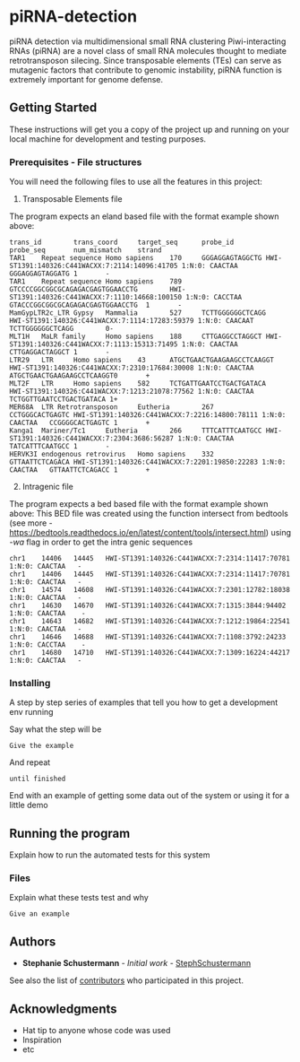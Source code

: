 # piRNA-detection

piRNA detection via multidimensional small RNA clustering
Piwi-interacting RNAs (piRNA) are a novel class of small RNA molecules thought to mediate retrotransposon silecing. Since transposable elements (TEs) can serve as mutagenic factors that contribute to genomic instability, piRNA function is extremely important for genome defense.

## Getting Started

These instructions will get you a copy of the project up and running on your local machine for development and testing purposes. 

### Prerequisites - File structures

You will need the following files to use all the features in this project:

1. Transposable Elements file

The program expects an eland based file with the format example shown above:

```
trans_id        trans_coord     target_seq      probe_id        probe_seq       num_mismatch    strand
TAR1    Repeat sequence Homo sapiens    170     GGGAGGAGTAGGCTG HWI-ST1391:140326:C441WACXX:7:2114:14096:41705 1:N:0: CAACTAA   GGGAGGAGTAGGATG 1       -
TAR1    Repeat sequence Homo sapiens    789     GTCCCCGGCGGCGCAGAGACGAGTGGAACCTG        HWI-ST1391:140326:C441WACXX:7:1110:14668:100150 1:N:0: CACCTAA  GTACCCGGCGGCGCAGAGACGAGTGGAACCTG  1       -
MamGypLTR2c_LTR Gypsy   Mammalia        527     TCTTGGGGGGCTCAGG        HWI-ST1391:140326:C441WACXX:7:1114:17283:59379 1:N:0: CAACAAT   TCTTGGGGGGCTCAGG        0-
MLT1H   MaLR family     Homo sapiens    188     CTTGAGGCCTAGGCT HWI-ST1391:140326:C441WACXX:7:1113:15313:71495 1:N:0: CAACTAA   CTTGAGGACTAGGCT 1       -
LTR29   LTR     Homo sapiens    43      ATGCTGAACTGAAGAAGCCTCAAGGT      HWI-ST1391:140326:C441WACXX:7:2310:17684:30008 1:N:0: CAACTAA   ATGCTGAACTGAAGAAGCCTCAAGGT0       +
MLT2F   LTR     Homo sapiens    582     TCTGATTGAATCCTGACTGATACA        HWI-ST1391:140326:C441WACXX:7:1213:21078:77562 1:N:0: CAACTAA   TCTGGTTGAATCCTGACTGATACA 1+
MER68A  LTR Retrotransposon     Eutheria        267     CCTGGGCACTGAGTC HWI-ST1391:140326:C441WACXX:7:2216:14800:78111 1:N:0: CAACTAA   CCGGGGCACTGAGTC 1       +
Kanga1  Mariner/Tc1     Eutheria        266     TTTCATTTCAATGCC HWI-ST1391:140326:C441WACXX:7:2304:3686:56287 1:N:0: CAACTAA    TATCATTTCAATGCC 1       -
HERVK3I endogenous retrovirus   Homo sapiens    332     GTTAATTCTCAGACA HWI-ST1391:140326:C441WACXX:7:2201:19850:22283 1:N:0: CAACTAA   GTTAATTCTCAGACC 1       +

```

2. Intragenic file

The program expects a bed based file with the format example shown above:
This BED file was created using the function intersect from bedtools (see more - https://bedtools.readthedocs.io/en/latest/content/tools/intersect.html) using *-wa* flag in order to get the intra genic sequences

```
chr1	14406	14445	HWI-ST1391:140326:C441WACXX:7:2314:11417:70781 1:N:0: CAACTAA	-
chr1	14406	14445	HWI-ST1391:140326:C441WACXX:7:2314:11417:70781 1:N:0: CAACTAA	-
chr1	14574	14608	HWI-ST1391:140326:C441WACXX:7:2301:12782:18038 1:N:0: CAACTAA	-
chr1	14630	14670	HWI-ST1391:140326:C441WACXX:7:1315:3844:94402 1:N:0: CAACTAA	-
chr1	14643	14682	HWI-ST1391:140326:C441WACXX:7:1212:19864:22541 1:N:0: CAACTAA	-
chr1	14646	14688	HWI-ST1391:140326:C441WACXX:7:1108:3792:24233 1:N:0: CACCTAA	-
chr1	14680	14710	HWI-ST1391:140326:C441WACXX:7:1309:16224:44217 1:N:0: CAACTAA	-
```

### Installing

A step by step series of examples that tell you how to get a development env running

Say what the step will be

```
Give the example
```

And repeat

```
until finished
```

End with an example of getting some data out of the system or using it for a little demo

## Running the program

Explain how to run the automated tests for this system

### Files

Explain what these tests test and why

```
Give an example
``` 

## Authors

* **Stephanie Schustermann** - *Initial work* - [StephSchustermann](https://github.com/steohschustermann)

See also the list of [contributors](https://github.com/your/project/contributors) who participated in this project.


## Acknowledgments

* Hat tip to anyone whose code was used
* Inspiration
* etc
